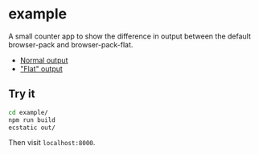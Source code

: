 # example

A small counter app to show the difference in output between the default browser-pack and browser-pack-flat.

 - [Normal output](./out/standard.js)
 - ["Flat" output](./out/flat.js)

## Try it

```bash
cd example/
npm run build
ecstatic out/
```

Then visit `localhost:8000`.
